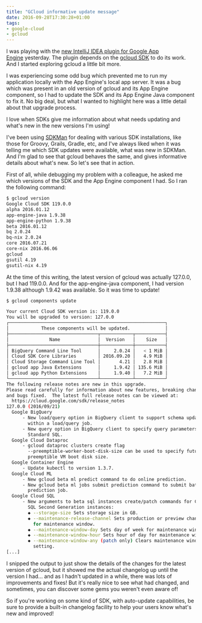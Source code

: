 ```yaml
---
title: "GCloud informative update message"
date: 2016-09-28T17:30:28+01:00
tags:
- google-cloud
- gcloud
---
```


I was playing with the [new IntelliJ IDEA plugin for Google App Engine](https://cloudplatform.googleblog.com/2016/08/never-leave-your-Java-IDE-with-Google-Cloud-Tools-for-IntelliJ-plugin.html) yesterday. The plugin depends on the [gcloud SDK](https://cloud.google.com/sdk/gcloud/) to do its work. And I started exploring gcloud a little bit more.

I was experiencing some odd bug which prevented me to run my application locally with the App Engine's local app server. It was a bug which was present in an old version of gcloud and its App Engine component, so I had to update the SDK and its App Engine Java component to fix it. No big deal, but what I wanted to highlight here was a little detail about that upgrade process.

I love when SDKs give me information about what needs updating and what's new in the new versions I'm using!

I've been using [SDKMan](http://sdkman.io/) for dealing with various SDK installations, like those for Groovy, Grails, Gradle, etc, and I've always liked when it was telling me which SDK updates were available, what was new in SDKMan. And I'm glad to see that gcloud behaves the same, and gives informative details about what's new. So let's see that in action.

First of all, while debugging my problem with a colleague, he asked me which versions of the SDK and the App Engine component I had. So I ran the following command:

```bash
$ gcloud version
Google Cloud SDK 119.0.0
alpha 2016.01.12
app-engine-java 1.9.38
app-engine-python 1.9.38
beta 2016.01.12
bq 2.0.24
bq-nix 2.0.24
core 2016.07.21
core-nix 2016.06.06
gcloud 
gsutil 4.19
gsutil-nix 4.19
```

At the time of this writing, the latest version of gcloud was actually 127.0.0, but I had 119.0.0. And for the app-engine-java component, I had version 1.9.38 although 1.9.42 was available. So it was time to update!

```bash
$ gcloud components update

Your current Cloud SDK version is: 119.0.0
You will be upgraded to version: 127.0.0
┌──────────────────────────────────────────────────────────┐
│            These components will be updated.             │
├─────────────────────────────────┬────────────┬───────────┤
│               Name              │  Version   │    Size   │
├─────────────────────────────────┼────────────┼───────────┤
│ BigQuery Command Line Tool      │     2.0.24 │   < 1 MiB │
│ Cloud SDK Core Libraries        │ 2016.09.20 │   4.9 MiB │
│ Cloud Storage Command Line Tool │       4.21 │   2.8 MiB │
│ gcloud app Java Extensions      │     1.9.42 │ 135.6 MiB │
│ gcloud app Python Extensions    │     1.9.40 │   7.2 MiB │
└─────────────────────────────────┴────────────┴───────────┘
The following release notes are new in this upgrade.
Please read carefully for information about new features, breaking changes,
and bugs fixed.  The latest full release notes can be viewed at:
  https://cloud.google.com/sdk/release_notes
127.0.0 (2016/09/21)
  Google BigQuery
      - New load/query option in BigQuery client to support schema update
        within a load/query job.
      - New query option in BigQuery client to specify query parameters in
        Standard SQL.
  Google Cloud Dataproc
      - gcloud dataproc clusters create flag
        --preemptible-worker-boot-disk-size can be used to specify future
        preemptible VM boot disk size.
  Google Container Engine
      - Update kubectl to version 1.3.7.
  Google Cloud ML
      - New gcloud beta ml predict command to do online prediction.
      - New gcloud beta ml jobs submit prediction command to submit batch
        prediction job.
  Google Cloud SQL
      - New arguments to beta sql instances create/patch commands for Cloud
        SQL Second Generation instances:
        ◆ --storage-size Sets storage size in GB.
        ◆ --maintenance-release-channel Sets production or preview channel
          for maintenance window.
        ◆ --maintenance-window-day Sets day of week for maintenance window.
        ◆ --maintenance-window-hour Sets hour of day for maintenance window.
        ◆ --maintenance-window-any (patch only) Clears maintenance window
          setting.
[...]

```

I snipped the output to just show the details of the changes for the latest version of gcloud, but it showed me the actual changelog up until the version I had... and as I hadn't updated in a while, there was lots of improvements and fixes! But it's really nice to see what had changed, and sometimes, you can discover some gems you weren't even aware of!

So if you're working on some kind of SDK, with auto-update capabilities, be sure to provide a built-in changelog facility to help your users know what's new and improved!